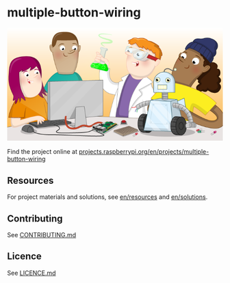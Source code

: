 # multiple-button-wiring

![multiple-button-wiring](banner.png)

Find the project online at [projects.raspberrypi.org/en/projects/multiple-button-wiring](https://projects.raspberrypi.org/en/projects/multiple-button-wiring)

## Resources
For project materials and solutions, see [en/resources](https://github.com/raspberrypilearning/multiple-button-wiring/tree/master/en/resources) and [en/solutions](https://github.com/raspberrypilearning/multiple-button-wiring/tree/master/en/solutions).

## Contributing
See [CONTRIBUTING.md](CONTRIBUTING.md)

## Licence
 See [LICENCE.md](LICENCE.md)